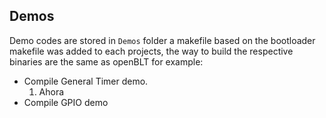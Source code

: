 ## Demos
Demo codes are stored in `Demos` folder a makefile based on the bootloader makefile was added to each projects, the way to build the respective binaries are the same as openBLT for example:

- Compile General Timer demo. 
    1. Ahora 
- Compile GPIO demo